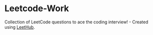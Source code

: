 # Leetcode-Work
Collection of LeetCode questions to ace the coding interview! - Created using [LeetHub](https://github.com/QasimWani/LeetHub).
